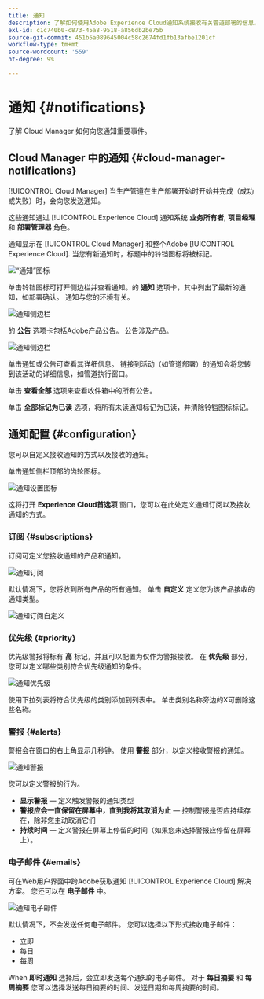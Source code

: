 ```yaml
---
title: 通知
description: 了解如何使用Adobe Experience Cloud通知系统接收有关管道部署的信息。
exl-id: c1c740b0-c873-45a8-9518-a856db2be75b
source-git-commit: 451b5a089645004c58c2674fd1fb13afbe1201cf
workflow-type: tm+mt
source-wordcount: '559'
ht-degree: 9%

---
```



# 通知 {#notifications}

了解 Cloud Manager 如何向您通知重要事件。

## Cloud Manager 中的通知 {#cloud-manager-notifications}

[!UICONTROL Cloud Manager] 当生产管道在生产部署开始时开始并完成（成功或失败）时，会向您发送通知。

这些通知通过 [!UICONTROL Experience Cloud] 通知系统 **业务所有者**, **项目经理**&#x200B;和 **部署管理器** 角色。

通知显示在 [!UICONTROL Cloud Manager] 和整个Adobe [!UICONTROL Experience Cloud]. 当您有新通知时，标题中的铃铛图标将被标记。

![“通知”图标](assets/notifications-bell-badged.png)

单击铃铛图标可打开侧边栏并查看通知。的 **通知** 选项卡，其中列出了最新的通知，如部署确认。 通知与您的环境有关。

![通知侧边栏](assets/notifications-activities.png)

的 **公告** 选项卡包括Adobe产品公告。 公告涉及产品。

![通知侧边栏](assets/notificaitons-announcements.png)

单击通知或公告可查看其详细信息。 链接到活动（如管道部署）的通知会将您转到该活动的详细信息，如管道执行窗口。

单击 **查看全部** 选项来查看收件箱中的所有公告。

单击 **全部标记为已读** 选项，将所有未读通知标记为已读，并清除铃铛图标标记。

## 通知配置 {#configuration}

您可以自定义接收通知的方式以及接收的通知。

单击通知侧栏顶部的齿轮图标。

![通知设置图标](assets/notifications-configuration.png)

这将打开 **Experience Cloud首选项** 窗口，您可以在此处定义通知订阅以及接收通知的方式。

### 订阅 {#subscriptions}

订阅可定义您接收通知的产品和通知。

![通知订阅](assets/notifications-subscriptions.png)

默认情况下，您将收到所有产品的所有通知。 单击 **自定义** 定义您为该产品接收的通知类型。

![通知订阅自定义](assets/notifications-subscriptions-customize.png)

### 优先级 {#priority}

优先级警报将标有 **高** 标记，并且可以配置为仅作为警报接收。 在 **优先级** 部分，您可以定义哪些类别符合优先级通知的条件。

![通知优先级](assets/notifications-priority.png)

使用下拉列表将符合优先级的类别添加到列表中。 单击类别名称旁边的X可删除这些名称。

### 警报 {#alerts}

警报会在窗口的右上角显示几秒钟。 使用 **警报** 部分，以定义接收警报的通知。

![通知警报](assets/notifications-alerts.png)

您可以定义警报的行为。

* **显示警报**  — 定义触发警报的通知类型
* **警报应会一直保留在屏幕中，直到我将其取消为止**  — 控制警报是否应持续存在，除非您主动取消它们
* **持续时间**  — 定义警报在屏幕上停留的时间（如果您未选择警报应停留在屏幕上）。

### 电子邮件 {#emails}

可在Web用户界面中跨Adobe获取通知 [!UICONTROL Experience Cloud] 解决方案。 您还可以在 **电子邮件** 中。

![通知电子邮件](assets/notifications-emails.png)

默认情况下，不会发送任何电子邮件。 您可以选择以下形式接收电子邮件：

* 立即
* 每日
* 每周

When **即时通知** 选择后，会立即发送每个通知的电子邮件。 对于 **每日摘要** 和 **每周摘要** 您可以选择发送每日摘要的时间、发送日期和每周摘要的时间。
